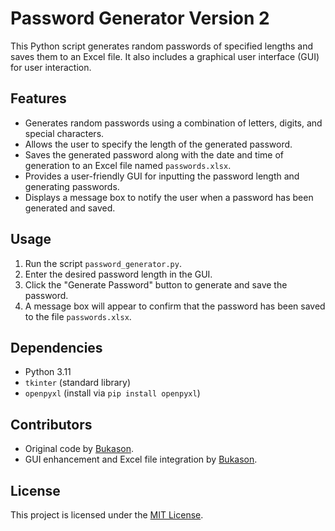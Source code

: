 
# Password Generator Version 2

This Python script generates random passwords of specified lengths and saves them to an Excel file. It also includes a graphical user interface (GUI) for user interaction.

## Features

- Generates random passwords using a combination of letters, digits, and special characters.
- Allows the user to specify the length of the generated password.
- Saves the generated password along with the date and time of generation to an Excel file named `passwords.xlsx`.
- Provides a user-friendly GUI for inputting the password length and generating passwords.
- Displays a message box to notify the user when a password has been generated and saved.

## Usage

1. Run the script `password_generator.py`.
2. Enter the desired password length in the GUI.
3. Click the "Generate Password" button to generate and save the password.
4. A message box will appear to confirm that the password has been saved to the file `passwords.xlsx`.

## Dependencies

- Python 3.11
- `tkinter` (standard library)
- `openpyxl` (install via `pip install openpyxl`)

## Contributors

- Original code by [Bukason](https://github.com/Bukson01).
- GUI enhancement and Excel file integration by [Bukason](https://github.com/Bukson01).

## License

This project is licensed under the [MIT License](LICENSE).

